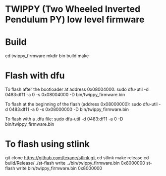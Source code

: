 # TWIPPY (Two Wheeled Inverted Pendulum PY) low level firmware

# Build
cd twippy_firmware
mkdir bin build
make

# Flash with dfu
To flash after the bootloader at address 0x08004000:
sudo dfu-util -d 0483:df11 -a 0 -s 0x08004000 -D bin/twippy_firmware.bin

To flash at the beginning of the flash (address 0x08000000):
sudo dfu-util -d 0483:df11 -a 0 -s 0x08000000 -D bin/twippy_firmware.bin

To flash with a .dfu file:
sudo dfu-util -d 0483:df11 -a 0 -D bin/twippy_firmware.bin

# To flash using stlink
git clone https://github.com/texane/stlink.git
cd stlink
make release
cd build/Release/
./st-flash write ../bin/twippy_firmware.bin 0x8000000
st-flash write bin/twippy_firmware.bin 0x8000000

